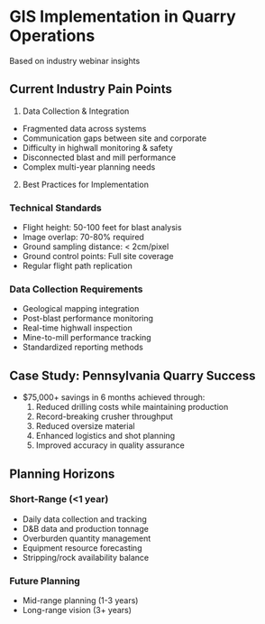 # GIS Implementation in Quarry Operations
Based on industry webinar insights

## Current Industry Pain Points

1. Data Collection & Integration
- Fragmented data across systems
- Communication gaps between site and corporate
- Difficulty in highwall monitoring & safety
- Disconnected blast and mill performance
- Complex multi-year planning needs

2. Best Practices for Implementation

### Technical Standards
- Flight height: 50-100 feet for blast analysis
- Image overlap: 70-80% required
- Ground sampling distance: < 2cm/pixel
- Ground control points: Full site coverage
- Regular flight path replication

### Data Collection Requirements
- Geological mapping integration
- Post-blast performance monitoring
- Real-time highwall inspection
- Mine-to-mill performance tracking
- Standardized reporting methods

## Case Study: Pennsylvania Quarry Success
- $75,000+ savings in 6 months achieved through:
  1. Reduced drilling costs while maintaining production
  2. Record-breaking crusher throughput
  3. Reduced oversize material
  4. Enhanced logistics and shot planning
  5. Improved accuracy in quality assurance

## Planning Horizons

### Short-Range (<1 year)
- Daily data collection and tracking
- D&B data and production tonnage
- Overburden quantity management
- Equipment resource forecasting
- Stripping/rock availability balance

### Future Planning
- Mid-range planning (1-3 years)
- Long-range vision (3+ years)